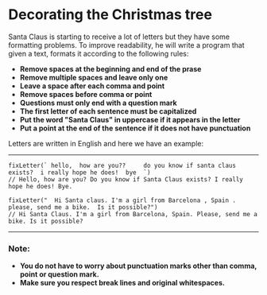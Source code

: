 # **Decorating the Christmas tree**

Santa Claus is starting to receive a lot of letters but they have some formatting problems. To improve readability, he will write a program that given a text, formats it according to the following rules:

- **Remove spaces at the beginning and end of the prase**
- **Remove multiple spaces and leave only one**
- **Leave a space after each comma and point**
- **Remove spaces before comma or point**
- **Questions must only end with a question mark**
- **The first letter of each sentence must be capitalized**
- **Put the word "Santa Claus" in uppercase if it appears in the letter**
- **Put a point at the end of the sentence if it does not have punctuation**

Letters are written in English and here we have an example:

----

```
fixLetter(` hello,  how are you??     do you know if santa claus exists?  i really hope he does!  bye  `)
// Hello, how are you? Do you know if Santa Claus exists? I really hope he does! Bye.

fixLetter("  Hi Santa claus. I'm a girl from Barcelona , Spain . please, send me a bike.  Is it possible?")
// Hi Santa Claus. I'm a girl from Barcelona, Spain. Please, send me a bike. Is it possible?
```

----

### **Note:**

- **You do not have to worry about punctuation marks other than comma, point or question mark.**
- **Make sure you respect break lines and original whitespaces.**